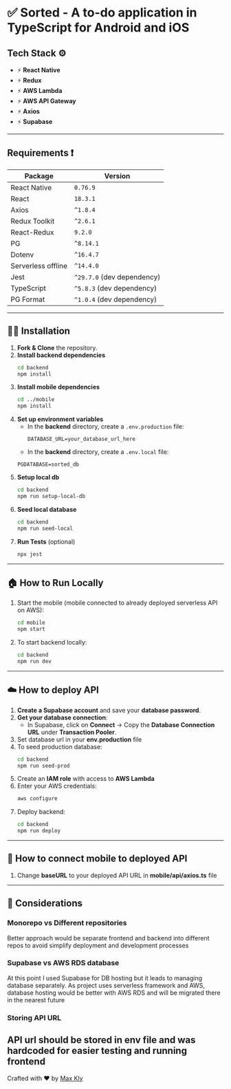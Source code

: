 # ✅ Sorted - A to-do application in TypeScript for Android and iOS

## Tech Stack ⚙️

- ⚡ **React Native**
- ⚡ **Redux**
- ⚡ **AWS Lambda**
- ⚡ **AWS API Gateway**
- ⚡ **Axios**
- ⚡ **Supabase**

---

## Requirements ❗️

| Package | Version |
|---------|---------|
| React Native | `0.76.9` |
| React | `18.3.1` |
| Axios | `^1.8.4` |
| Redux Toolkit | `^2.6.1` |
| React-Redux | `9.2.0` |
| PG | `^8.14.1` |
| Dotenv | `^16.4.7` |
| Serverless offline | `^14.4.0` |
| Jest | `^29.7.0` (dev dependency) |
| TypeScript | `^5.8.3` (dev dependency) |
| PG Format | `^1.0.4` (dev dependency) |

---

## 🧑‍💻 Installation

1. **Fork & Clone** the repository.
2. **Install backend dependencies**  
   ```sh
   cd backend
   npm install
   ```
3. **Install mobile dependencies**  
   ```sh
   cd ../mobile
   npm install
   ```
4. **Set up environment variables**  
   - In the **backend** directory, create a `.env.production` file:  
     ```env
     DATABASE_URL=your_database_url_here
     ```
    - In the **backend** directory, create a `.env.local` file:  
     ```env
     PGDATABASE=sorted_db
     ```
5. **Setup local db**  
   ```sh
   cd backend
   npm run setup-local-db
   ```
6. **Seed local database**  
   ```sh
   cd backend
   npm run seed-local
   ```
7. **Run Tests** (optional)  
   ```sh
   npx jest
   ```

---

## 🏠 How to Run Locally

1. Start the mobile (mobile connected to already deployed serverless API on AWS):  
   ```sh
   cd mobile
   npm start
   ```
2. To start backend locally:  
   ```sh
   cd backend
   npm run dev
   ```

---

## ☁️ How to deploy API

1. **Create a Supabase account** and save your **database password**.
2. **Get your database connection**:  
   - In Supabase, click on **Connect** → Copy the **Database Connection URL** under **Transaction Pooler**.
3. Set database url in your **env.production** file
4. To seed production database:  
   ```sh
   cd backend
   npm run seed-prod
   ```
5. Create an **IAM role** with access to **AWS Lambda**
6. Enter your AWS credentials:  
   ```sh
   aws configure
   ```
7. Deploy backend:  
   ```sh
   cd backend
   npm run deploy
   ```

---

## 🔌 How to connect mobile to deployed API

1. Change **baseURL** to your deployed API URL in **mobile/api/axios.ts** file

---

## 💭 Considerations

### Monorepo vs Different repositories
Better approach would be separate frontend and backend into different repos to avoid simplify deployment and development processes

### Supabase vs AWS RDS database
At this point I used Supabase for DB hosting but it leads to managing database separately. As project uses serverless framework and AWS, database hosting would be better with AWS RDS and will be migrated there in the nearest future

### Storing API URL
API url should be stored in env file and was hardcoded for easier testing and running frontend
---

Crafted with ❤️ by [Max Kly](https://github.com/max-kly)

